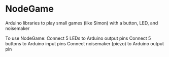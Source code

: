 # NodeGame
Arduino libraries to play small games (like Simon) with a button, LED, and noisemaker

To use NodeGame:
  Connect 5 LEDs to Arduino output pins
  Connect 5 buttons to Arduino input pins
  Connect noisemaker (piezo) to Arduino output pin
  
